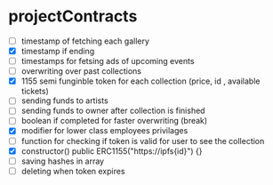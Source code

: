 # projectContracts
 - [ ] timestamp of fetching each gallery
 - [x] timestamp if ending
 - [ ] timestamps for fetsing ads of upcoming events
 - [ ] overwriting over past collections
 - [x] 1155 semi funginble token for each collection (price, id , available tickets) 
 - [ ] sending funds to artists
 - [ ] sending funds to owner after collection is finished
 - [ ] boolean if completed for faster overwriting (break)
 - [x] modifier for lower class employees privilages
 - [ ] function for checking if token is valid for user to see the collection
 - [x] constructor() public ERC1155("https://ipfs{id}") {}
 - [ ] saving hashes in array 
 - [ ] deleting when token expires
